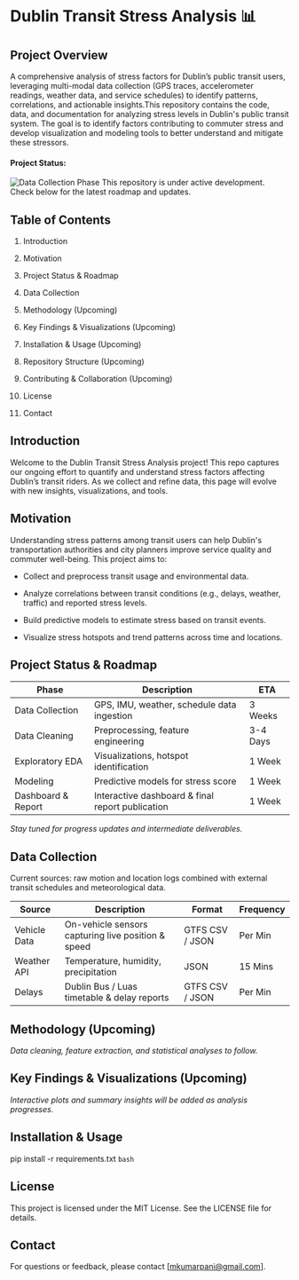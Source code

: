 # Dublin Transit Stress Analysis 📊
## Project Overview
A comprehensive analysis of stress factors for Dublin’s public transit users, leveraging multi-modal data collection (GPS traces, accelerometer readings, weather data, and service schedules) to identify patterns, correlations, and actionable insights.This repository contains the code, data, and documentation for analyzing stress levels in Dublin's public transit system. The goal is to identify factors contributing to commuter stress and develop visualization and modeling tools to better understand and mitigate these stressors.

#### Project Status: 
![Data Collection Phase](https://img.shields.io/badge/status-data%20collection-blue)
This repository is under active development. Check below for the latest roadmap and updates.

## Table of Contents

1. Introduction

2. Motivation 

3. Project Status & Roadmap

4. Data Collection

5. Methodology (Upcoming)

6. Key Findings & Visualizations (Upcoming)

7. Installation & Usage (Upcoming)

8. Repository Structure (Upcoming)

9. Contributing & Collaboration (Upcoming)

10. License

11. Contact

## Introduction

Welcome to the Dublin Transit Stress Analysis project! This repo captures our ongoing effort to quantify and understand stress factors affecting Dublin’s transit riders. As we collect and refine data, this page will evolve with new insights, visualizations, and tools.

## Motivation
Understanding stress patterns among transit users can help Dublin's transportation authorities and city planners improve service quality and commuter well-being. This project aims to:

- Collect and preprocess transit usage and environmental data.

- Analyze correlations between transit conditions (e.g., delays, weather, traffic) and reported stress levels.

- Build predictive models to estimate stress based on transit events.

- Visualize stress hotspots and trend patterns across time and locations.

## Project Status & Roadmap

| Phase              | Description                                       | ETA       |
|--------------------|---------------------------------------------------|-----------|
| Data Collection    | GPS, IMU, weather, schedule data ingestion        | 3 Weeks    |
| Data Cleaning      | Preprocessing, feature engineering                | 3-4 Days  |
| Exploratory EDA    | Visualizations, hotspot identification            | 1 Week    |
| Modeling           | Predictive models for stress score                | 1 Week    |
| Dashboard & Report | Interactive dashboard & final report publication  | 1 Week    |

*Stay tuned for progress updates and intermediate deliverables.*

## Data Collection

Current sources: raw motion and location logs combined with external transit schedules and meteorological data.

| Source       | Description                                        | Format      | Frequency      |
|--------------|----------------------------------------------------|-------------|----------------|
| Vehicle Data | On-vehicle sensors capturing live position & speed | GTFS CSV / JSON  | Per Min          |
| Weather API  | Temperature, humidity, precipitation               | JSON        | 15 Mins        |
| Delays       | Dublin Bus / Luas timetable & delay reports        | GTFS CSV / JSON | Per Min  |

## Methodology (Upcoming)

*Data cleaning, feature extraction, and statistical analyses to follow.*

## Key Findings & Visualizations (Upcoming)

*Interactive plots and summary insights will be added as analysis progresses.*

## Installation & Usage
pip install -r requirements.txt
```bash```

## License

This project is licensed under the MIT License. See the LICENSE file for details.

## Contact

For questions or feedback, please contact [mkumarpani@gmail.com].

